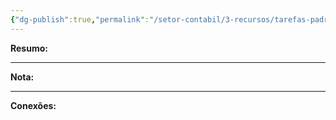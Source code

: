 ```yaml
---
{"dg-publish":true,"permalink":"/setor-contabil/3-recursos/tarefas-padrao/ibge/","dgPassFrontmatter":true,"created":"2025-06-05T23:27:55.884-03:00","updated":"2025-06-05T23:30:59.745-03:00"}
---
```


**Resumo:** 


---

**Nota:**

---

**Conexões:**